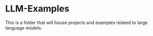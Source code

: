 # LLM-Examples

This is a folder that will house projects and examples related to large language models. 